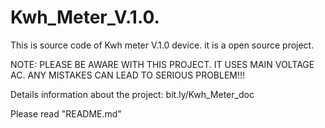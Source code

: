 # Kwh_Meter_V.1.0.

<p>This is source code of Kwh meter V.1.0 device. it is a open source project. </p> 
<p>NOTE: PLEASE BE AWARE WITH THIS PROJECT. IT USES MAIN VOLTAGE AC. ANY MISTAKES CAN LEAD TO SERIOUS PROBLEM!!! </p>

<p>Details information about the project: <link> bit.ly/Kwh_Meter_doc </link> </P>

<p> Please read "README.md" </p>
